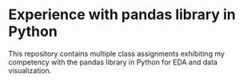 # Experience with pandas library in Python
This repository contains multiple class assignments exhibiting my competency with the pandas library in Python for EDA and data visualization.
